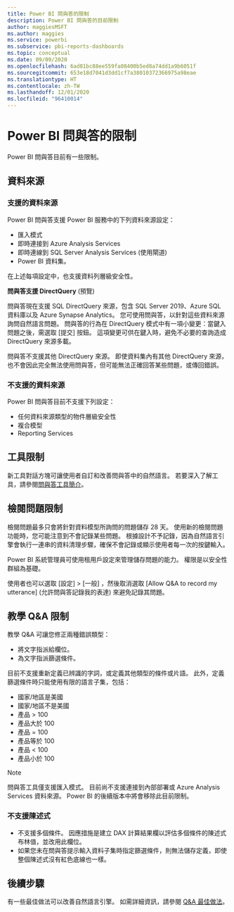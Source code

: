 ```yaml
---
title: Power BI 問與答的限制
description: Power BI 問與答的目前限制
author: maggiesMSFT
ms.author: maggies
ms.service: powerbi
ms.subservice: pbi-reports-dashboards
ms.topic: conceptual
ms.date: 09/09/2020
ms.openlocfilehash: 6ad81bc88ee559fa08400b5ed8a74dd1a9b6051f
ms.sourcegitcommit: 653e18d7041d3dd1cf7a38010372366975a98eae
ms.translationtype: HT
ms.contentlocale: zh-TW
ms.lasthandoff: 12/01/2020
ms.locfileid: "96410014"
---
```

# <a name="limitations-of-power-bi-qa"></a>Power BI 問與答的限制

Power BI 問與答目前有一些限制。

## <a name="data-sources"></a>資料來源

### <a name="supported-data-sources"></a>支援的資料來源

Power BI 問與答支援 Power BI 服務中的下列資料來源設定：

- 匯入模式
- 即時連接到 Azure Analysis Services
- 即時連線到 SQL Server Analysis Services (使用閘道)
- Power BI 資料集。

在上述每項設定中，也支援資料列層級安全性。

**問與答支援 DirectQuery** (預覽)

問與答現在支援 SQL DirectQuery 來源，包含 SQL Server 2019、Azure SQL 資料庫以及 Azure Synapse Analytics。 您可使用問與答，以針對這些資料來源詢問自然語言問題。 問與答的行為在 DirectQuery 模式中有一項小變更：當鍵入問題之後，需選取 [提交] 按鈕。 這項變更可供在鍵入時，避免不必要的查詢造成 DirectQuery 來源多載。

問與答不支援其他 DirectQuery 來源。 即使資料集內有其他 DirectQuery 來源，也不會因此完全無法使用問與答，但可能無法正確回答某些問題，或傳回錯誤。

### <a name="data-sources-not-supported"></a>不支援的資料來源

Power BI 問與答目前不支援下列設定：

- 任何資料來源類型的物件層級安全性
- 複合模型
- Reporting Services 

## <a name="tooling-limitations"></a>工具限制

新工具對話方塊可讓使用者自訂和改善問與答中的自然語言。 若要深入了解工具，請參閱[問與答工具簡介](q-and-a-tooling-intro.md)。

## <a name="review-question-limitations"></a>檢閱問題限制

檢閱問題最多只會將針對資料模型所詢問的問題儲存 28 天。 使用新的檢閱問題功能時，您可能注意到不會記錄某些問題。 根據設計不予記錄，因為自然語言引擎會執行一連串的資料清理步驟，確保不會記錄或顯示使用者每一次的按鍵輸入。

Power BI 系統管理員可使用租用戶設定來管理儲存問題的能力。 權限是以安全性群組為基礎。 

使用者也可以選取 [設定]   > [一般]  ，然後取消選取 [Allow Q&A to record my utterance] \(允許問與答記錄我的表達\)  來避免記錄其問題。 

## <a name="teach-qa-limitations"></a>教學 Q&A 限制

教學 Q&A 可讓您修正兩種錯誤類型：

- 將文字指派給欄位。
- 為文字指派篩選條件。

目前不支援重新定義已辨識的字詞，或定義其他類型的條件或片語。 此外，定義篩選條件時只能使用有限的語言子集，包括：

- 國家/地區是美國
- 國家/地區不是美國
- 產品 > 100
- 產品大於 100
- 產品 = 100
- 產品等於 100
- 產品 < 100
- 產品小於 100

> [!NOTE]
> 問與答工具僅支援匯入模式。 目前尚不支援連接到內部部署或 Azure Analysis Services 資料來源。 Power BI 的後續版本中將會移除此目前限制。

### <a name="statements-not-supported"></a>不支援陳述式

- 不支援多個條件。 因應措施是建立 DAX 計算結果欄以評估多個條件的陳述式布林值，並改用此欄位。
- 如果您未在問與答提示輸入資料子集時指定篩選條件，則無法儲存定義，即使整個陳述式沒有紅色底線也一樣。

## <a name="next-steps"></a>後續步驟

有一些最佳做法可以改善自然語言引擎。 如需詳細資訊，請參閱 [Q&A 最佳做法](q-and-a-best-practices.md)。
